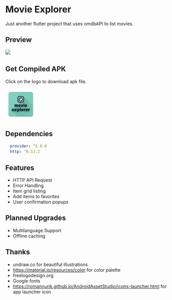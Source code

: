 # Movie Explorer

Just another flutter project that uses omdbAPI to list movies.

## Preview
<img src="https://github.com/serifius/movie_explorer/blob/main/preview.gif" width="300px"/>

## Get Compiled APK
Click on the logo to download apk file.

<a href="https://github.com/serifius/movie_explorer/releases/download/1.0.1%2B1/app-release.apk"><img src="https://github.com/serifius/movie_explorer/blob/main/android/app/src/main/res/mipmap-xhdpi/ic_launcher.png"/></a>

## Dependencies
``` yaml
  provider: ^5.0.0
  http: ^0.13.2
  ```
 
## Features
  * HTTP API Request
  * Error Handling
  * Item grid listing 
  * Add items to favorites
  * User confirmation popups
 
## Planned Upgrades
  * Multilanguage Support
  * Offline caching
 
## Thanks
  * undraw.co for beautiful illustrations
  * https://material.io/resources/color for color palette
  * freelogodesign.org
  * Google fonts
  * https://romannurik.github.io/AndroidAssetStudio/icons-launcher.html for app launcher icon
  

